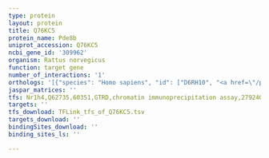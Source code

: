 ```yaml
---
type: protein
layout: protein
title: Q76KC5
protein_name: Pde8b
uniprot_accession: Q76KC5
ncbi_gene_id: '309962'
organism: Rattus norvegicus
function: target gene
number_of_interactions: '1'
orthologs: '[{"species": "Homo sapiens", "id": ["D6RH10", "<a href=\"/protein/o95263\">O95263</a>"]}, {"species": "Mus musculus", "id": ["<a href=\"/protein/e9q4s1\">E9Q4S1</a>"]}, {"species": "Caenorhabditis elegans", "id": ["<a href=\"/protein/q9n2v9\">Q9N2V9</a>"]}]'
jaspar_matrices: ''
tfs: Nr1h4,Q62735,60351,GTRD,chromatin immunoprecipitation assay,27924024%5Buid%5D,No
targets: ''
tfs_download: TFLink_tfs_of_Q76KC5.tsv
targets_download: ''
bindingSites_download: ''
binding_sites_ls: ''

---
```

